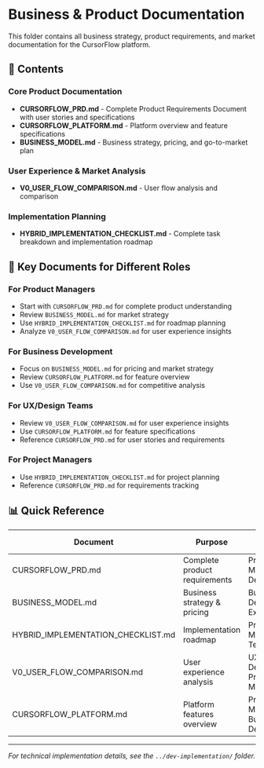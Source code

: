 # Business & Product Documentation

This folder contains all business strategy, product requirements, and market documentation for the CursorFlow platform.

## 📁 Contents

### **Core Product Documentation**
- **CURSORFLOW_PRD.md** - Complete Product Requirements Document with user stories and specifications
- **CURSORFLOW_PLATFORM.md** - Platform overview and feature specifications
- **BUSINESS_MODEL.md** - Business strategy, pricing, and go-to-market plan

### **User Experience & Market Analysis**
- **V0_USER_FLOW_COMPARISON.md** - User flow analysis and comparison

### **Implementation Planning**
- **HYBRID_IMPLEMENTATION_CHECKLIST.md** - Complete task breakdown and implementation roadmap

## 🎯 Key Documents for Different Roles

### **For Product Managers**
- Start with `CURSORFLOW_PRD.md` for complete product understanding
- Review `BUSINESS_MODEL.md` for market strategy
- Use `HYBRID_IMPLEMENTATION_CHECKLIST.md` for roadmap planning
- Analyze `V0_USER_FLOW_COMPARISON.md` for user experience insights

### **For Business Development**
- Focus on `BUSINESS_MODEL.md` for pricing and market strategy
- Review `CURSORFLOW_PLATFORM.md` for feature overview
- Use `V0_USER_FLOW_COMPARISON.md` for competitive analysis

### **For UX/Design Teams**
- Review `V0_USER_FLOW_COMPARISON.md` for user experience insights
- Use `CURSORFLOW_PLATFORM.md` for feature specifications
- Reference `CURSORFLOW_PRD.md` for user stories and requirements

### **For Project Managers**
- Use `HYBRID_IMPLEMENTATION_CHECKLIST.md` for project planning
- Reference `CURSORFLOW_PRD.md` for requirements tracking

## 📊 Quick Reference

| Document | Purpose | Primary Audience |
|----------|---------|------------------|
| CURSORFLOW_PRD.md | Complete product requirements | Product Managers, Developers |
| BUSINESS_MODEL.md | Business strategy & pricing | Business Development, Executives |
| HYBRID_IMPLEMENTATION_CHECKLIST.md | Implementation roadmap | Project Managers, Tech Leads |
| V0_USER_FLOW_COMPARISON.md | User experience analysis | UX Designers, Product Managers |
| CURSORFLOW_PLATFORM.md | Platform features overview | Product Managers, Business Development |

---

*For technical implementation details, see the `../dev-implementation/` folder.* 